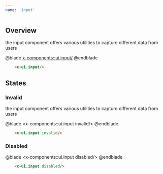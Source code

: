 ```yaml
---
name: 'input'
---
```


## Overview

the input component offers various utilities to capture different data from users 


@blade
<x-demo class="max-w-sm">
    <x-components::ui.input/>
</x-demo>
@endblade

```html
    <x-ui.input/>
```

## States

### Invalid

the input component offers various utilities to capture different data from users 


@blade
<x-demo class="max-w-sm">
    <x-components::ui.input invalid/>
</x-demo>
@endblade

```html
    <x-ui.input invalid/>
```
### Disabled 
@blade
<x-demo class="max-w-sm">
    <x-components::ui.input disabled/>
</x-demo>
@endblade

```html
    <x-ui.input disabled/>
```
